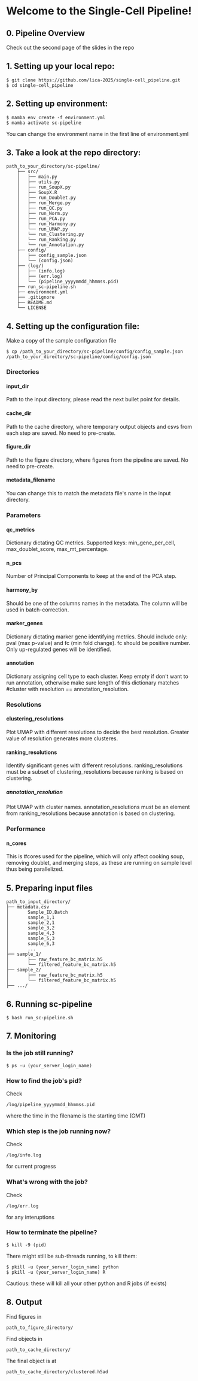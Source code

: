 # Welcome to the Single-Cell Pipeline!


## 0. Pipeline Overview

Check out the second page of the slides in the repo


## 1. Setting up your local repo:
    $ git clone https://github.com/lica-2025/single-cell_pipeline.git
    $ cd single-cell_pipeline


## 2. Setting up environment:
    $ mamba env create -f environment.yml
    $ mamba activate sc-pipeline

You can change the environment name in the first line of environment.yml


## 3. Take a look at the repo directory:

    path_to_your_directory/sc-pipeline/
        ├── src/
        │   ├── main.py
        │   ├── utils.py
        │   ├── run_SoupX.py
        │   ├── SoupX.R
        │   ├── run_Doublet.py
        │   ├── run_Merge.py
        │   ├── run_QC.py
        │   ├── run_Norm.py
        │   ├── run_PCA.py
        │   ├── run_Harmony.py
        │   └── run_UMAP.py
        │   └── run_Clustering.py
        │   └── run_Ranking.py
        │   └── run_Annotation.py
        ├── config/
        │   ├── config_sample.json
        │   └── (config.json)
        ├── (log/)
        │   ├── (info.log)
        │   ├── (err.log)
        │   └── (pipeline_yyyymmdd_hhmmss.pid)
        ├── run_sc-pipeline.sh
        ├── environment.yml
        ├── .gitignore
        ├── README.md
        └── LICENSE



## 4. Setting up the configuration file:

Make a copy of the sample configuration file

    $ cp /path_to_your_directory/sc-pipeline/config/config_sample.json /path_to_your_directory/sc-pipeline/config/config.json 


### Directories

#### input_dir
Path to the input directory, please read the next bullet point for details.

#### cache_dir
Path to the cache directory, where temporary output objects and csvs from each step are saved. No need to pre-create.

#### figure_dir
Path to the figure directory, where figures from the pipeline are saved. No need to pre-create.

#### metadata_filename
You can change this to match the metadata file's name in the input directory.

### Parameters

#### qc_metrics
Dictionary dictating QC metrics. Supported keys: min_gene_per_cell, max_doublet_score, max_mt_percentage.

#### n_pcs
Number of Principal Components to keep at the end of the PCA step.

#### harmony_by
Should be one of the columns names in the metadata. The column will be used in batch-correction.

#### marker_genes
Dictionary dictating marker gene identifying metrics. Should include only: pval (max p-value) and fc (min fold change). fc should be positive number. Only up-regulated genes will be identified.

#### annotation
Dictionary assigning cell type to each cluster. Keep empty if don't want to run annotation, otherwise make sure length of this dictionary matches #cluster with resolution == annotation_resolution.

### Resolutions

#### clustering_resolutions
Plot UMAP with different resolutions to decide the best resolution. Greater value of resolution generates more clusteres.

#### ranking_resolutions
Identify significant genes with different resolutions. ranking_resolutions must be a subset of clustering_resolutions because ranking is based on clustering.

##### annotation_resolution
Plot UMAP with cluster names. annotation_resolutions must be an element from ranking_resolutions because annotation is based on clustering.

### Performance

#### n_cores
This is #cores used for the pipeline, which will only affect cooking soup, removing doublet, and merging steps, as these are running on sample level thus being parallelized.



## 5. Preparing input files

    path_to_input_directory/
    ├── metadata.csv
    │       Sample_ID,Batch
    │       sample_1,1
    │       sample_2,1
    │       sample_3,2
    │       sample_4,3
    │       sample_5,3
    │       sample_6,3
    │       ...
    ├── sample_1/
    │       ├── raw_feature_bc_matrix.h5
    │       └── filtered_feature_bc_matrix.h5
    ├── sample_2/
    │       ├── raw_feature_bc_matrix.h5
    │       └── filtered_feature_bc_matrix.h5
    ├── .../


## 6. Running sc-pipeline

    $ bash run_sc-pipeline.sh


## 7. Monitoring

### Is the job still running?

    $ ps -u (your_server_login_name)

### How to find the job's pid?
Check 

    /log/pipeline_yyyymmdd_hhmmss.pid

where the time in the filename is the starting time (GMT)

### Which step is the job running now?
Check 

    /log/info.log
    
for current progress

### What's wrong with the job?
Check 

    /log/err.log
    
for any interuptions

### How to terminate the pipeline?

    $ kill -9 (pid)

There might still be sub-threads running, to kill them:

    $ pkill -u (your_server_login_name) python
    $ pkill -u (your_server_login_name) R

Cautious: these will kill all your other python and R jobs (if exists)


## 8. Output

Find figures in 

    path_to_figure_directory/

Find objects in

    path_to_cache_directory/

The final object is at

    path_to_cache_directory/clustered.h5ad
